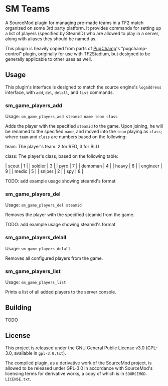 # SM Teams

A SourceMod plugin for managing pre-made teams in a TF2 match
organized on some 3rd party platform. It provides commands for setting
up a list of players (specified by SteamID) who are allowed to play in
a server, along with aliases they should be named as.

This plugin is heavily copied from parts of
[PugChamp](https://github.com/fwdcp/pugchamp)'s "pugchamp-control"
plugin, originally for use with TF2Stadium, but designed to be
generally applicable to other uses as well.

## Usage

This plugin's interface is designed to match the source engine's
`logaddress` interface, with `add`, `del`, `delall`, and `list`
commands.

### sm_game_players_add

Usage: `sm_game_players_add steamid name team class`

Adds the player with the specified `steamid` to the game. Upon
joining, he will be renamed to the specified `name`, and moved into
the `team` playing as `class`; where `team` and `class` are numbers
based on the following:

team: The player's team. 2 for RED, 3 for BLU

class: The player's class, based on the following table:

| scout    | 1 |
| soldier  | 3 |
| pyro     | 7 |
| demoman  | 4 |
| heavy    | 6 |
| engineer | 9 |
| medic    | 5 |
| sniper   | 2 |
| spy      | 8 |

TODO: add example usage showing steamid's format

### sm_game_players_del

Usage: `sm_game_players_del steamid`

Removes the player with the specified steamid from the game.

TODO: add example usage showing steamid's format

### sm_game_players_delall

Usage: `sm_game_players_delall`

Removes all configured players from the game.

### sm_game_players_list

Usage: `sm_game_players_list`

Prints a list of all added players to the server console.

## Building

TODO

## License

This project is released under the GNU General Public License v3.0
(GPL-3.0, available in `gpl-3.0.txt`).

The compiled plugin, as a derivative work of the SourceMod project, is
allowed to be released under GPL-3.0 in accordance with SourceMod's
licensing terms for derivative works, a copy of which is in
`SOURCEMOD-LICENSE.txt`.
